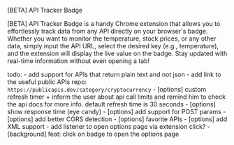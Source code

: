 [BETA] API Tracker Badge

[BETA] API Tracker Badge is a handy Chrome extension that allows you to effortlessly track data from any API directly on your browser's badge. Whether you want to monitor the temperature, stock prices, or any other data, simply input the API URL, select the desired key (e.g., temperature), and the extension will display the live value on the badge. Stay updated with real-time information without even opening a tab!

todo:
    - add support for APIs that return plain text and not json
    - add link to the useful public APIs repo: ```https://publicapis.dev/category/cryptocurrency```
    - [options] custom refresh timer + inform the user about api call limits and remind him to check the api docs for more info. default refresh time is 30 seconds
    - [options] show response time (eye candy)
    - [options] add support for POST params
    - [options] add better CORS detection
    - [options] favorite APIs
    - [options] add XML support
    - add listener to open options page via extension click?
    - [background] feat: click on badge to open the options page
